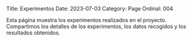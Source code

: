 Title: Experimentos
Date: 2023-07-03
Category: Page
Ordinal: 004


Esta página muestra los experimentos realizados en el proyecto. Compartimos los detalles de los experimentos, los datos recogidos y los resultados obtenidos.




